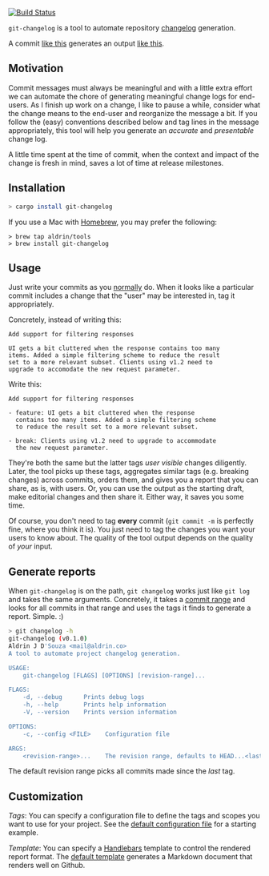 [![Build Status]](https://travis-ci.org/aldrin/git-changelog)

`git-changelog` is a tool to automate repository [changelog] generation.

A commit [like this](resources/sample-commit.message) generates an output [like
this](resources/sample.md).

## Motivation

Commit messages must always be meaningful and with a little extra effort we can automate the chore
of generating meaningful change logs for end-users. As I finish up work on a change, I like to pause
a while, consider what the change means to the end-user and reorganize the message a bit. If you
follow the (easy) conventions described below and tag lines in the message appropriately, this tool
will help you generate an *accurate* and *presentable* change log.

A little time spent at the time of commit, when the context and impact of the change is fresh in
mind, saves a lot of time at release milestones.

## Installation

```bash
> cargo install git-changelog
```

If you use a Mac with [Homebrew], you may prefer the following:

```
> brew tap aldrin/tools
> brew install git-changelog
```

## Usage

Just write your commits as you [normally] do. When it looks like a particular commit includes a
change that the "user" may be interested in, tag it appropriately.

Concretely, instead of writing this:

```
Add support for filtering responses

UI gets a bit cluttered when the response contains too many
items. Added a simple filtering scheme to reduce the result
set to a more relevant subset. Clients using v1.2 need to
upgrade to accomodate the new request parameter.
```

Write this:

```
Add support for filtering responses

- feature: UI gets a bit cluttered when the response
  contains too many items. Added a simple filtering scheme
  to reduce the result set to a more relevant subset.

- break: Clients using v1.2 need to upgrade to accommodate
  the new request parameter.
```

They're both the same but the latter tags *user visible* changes diligently. Later, the tool picks
up these tags, aggregates similar tags (e.g. breaking changes) across commits, orders them, and
gives you a report that you can share, as is, with users. Or, you can use the output as the starting
draft, make editorial changes and then share it. Either way, it saves you some time.

Of course, you don't need to tag **every** commit (`git commit -m` is perfectly fine, where you
think it is). You just need to tag the changes you want your users to know about. The quality of the
tool output depends on the quality of *your* input.

## Generate reports

When `git-changelog` is on the path, `git changelog` works just like `git log` and takes the same
arguments. Concretely, it takes a [commit range] and looks for all commits in that range and uses
the tags it finds to generate a report. Simple. :)

```bash
> git changelog -h
git-changelog (v0.1.0)
Aldrin J D'Souza <mail@aldrin.co>
A tool to automate project changelog generation.

USAGE:
    git-changelog [FLAGS] [OPTIONS] [revision-range]...

FLAGS:
    -d, --debug      Prints debug logs
    -h, --help       Prints help information
    -V, --version    Prints version information

OPTIONS:
    -c, --config <FILE>    Configuration file

ARGS:
    <revision-range>...    The revision range, defaults to HEAD...<last-tag>
```

The default revision range picks all commits made since the *last* tag.

## Customization

*Tags*: You can specify a configuration file to define the tags and scopes you want to use for your
project.  See the [default configuration file](resources/config.yml) for a starting example.

*Template*: You can specify a [Handlebars] template to control the rendered report format. The
[default template](resources/report.handlebars) generates a Markdown document that renders well on
Github.

[normally]:https://chris.beams.io/posts/git-commit/
[changelog]: http://keepachangelog.com/
[Build Status]: (https://travis-ci.org/aldrin/git-changelog.svg?branch=master)
[commit range]: https://git-scm.com/book/en/v2/Git-Tools-Revision-Selection#_commit_ranges
[Handlebars]: http://handlebarsjs.com/
[Homebrew]: https://brew.sh/
